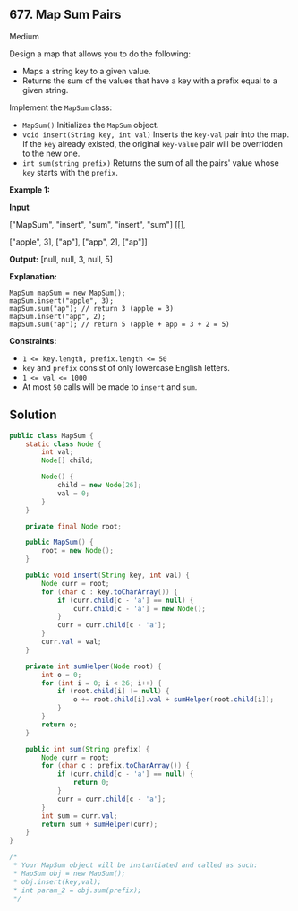## 677\. Map Sum Pairs

Medium

Design a map that allows you to do the following:

*   Maps a string key to a given value.
*   Returns the sum of the values that have a key with a prefix equal to a given string.

Implement the `MapSum` class:

*   `MapSum()` Initializes the `MapSum` object.
*   `void insert(String key, int val)` Inserts the `key-val` pair into the map. If the `key` already existed, the original `key-value` pair will be overridden to the new one.
*   `int sum(string prefix)` Returns the sum of all the pairs' value whose `key` starts with the `prefix`.

**Example 1:**

**Input** 

["MapSum", "insert", "sum", "insert", "sum"] [[], 

["apple", 3], ["ap"], ["app", 2], ["ap"]]

**Output:** [null, null, 3, null, 5]

**Explanation:** 

    MapSum mapSum = new MapSum(); 
    mapSum.insert("apple", 3); 
    mapSum.sum("ap"); // return 3 (apple = 3) 
    mapSum.insert("app", 2); 
    mapSum.sum("ap"); // return 5 (apple + app = 3 + 2 = 5)

**Constraints:**

*   `1 <= key.length, prefix.length <= 50`
*   `key` and `prefix` consist of only lowercase English letters.
*   `1 <= val <= 1000`
*   At most `50` calls will be made to `insert` and `sum`.

## Solution

```java
public class MapSum {
    static class Node {
        int val;
        Node[] child;

        Node() {
            child = new Node[26];
            val = 0;
        }
    }

    private final Node root;

    public MapSum() {
        root = new Node();
    }

    public void insert(String key, int val) {
        Node curr = root;
        for (char c : key.toCharArray()) {
            if (curr.child[c - 'a'] == null) {
                curr.child[c - 'a'] = new Node();
            }
            curr = curr.child[c - 'a'];
        }
        curr.val = val;
    }

    private int sumHelper(Node root) {
        int o = 0;
        for (int i = 0; i < 26; i++) {
            if (root.child[i] != null) {
                o += root.child[i].val + sumHelper(root.child[i]);
            }
        }
        return o;
    }

    public int sum(String prefix) {
        Node curr = root;
        for (char c : prefix.toCharArray()) {
            if (curr.child[c - 'a'] == null) {
                return 0;
            }
            curr = curr.child[c - 'a'];
        }
        int sum = curr.val;
        return sum + sumHelper(curr);
    }
}

/*
 * Your MapSum object will be instantiated and called as such:
 * MapSum obj = new MapSum();
 * obj.insert(key,val);
 * int param_2 = obj.sum(prefix);
 */
```